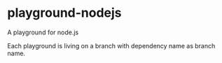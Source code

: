 # playground-nodejs
A playground for node.js

Each playground is living on a branch with dependency name as branch name.
